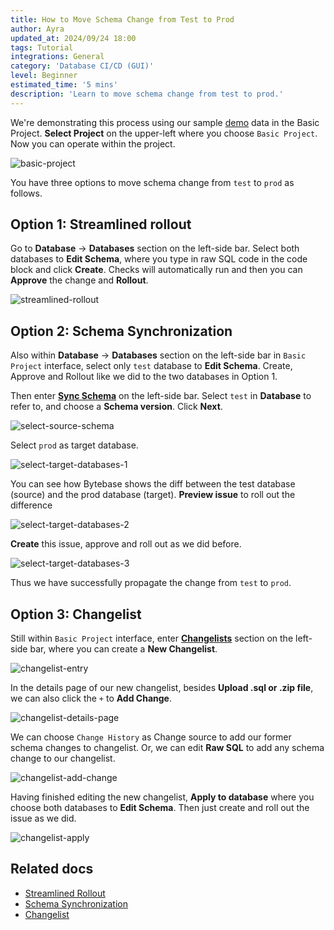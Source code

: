 ```yaml
---
title: How to Move Schema Change from Test to Prod
author: Ayra
updated_at: 2024/09/24 18:00
tags: Tutorial
integrations: General
category: 'Database CI/CD (GUI)'
level: Beginner
estimated_time: '5 mins'
description: 'Learn to move schema change from test to prod.'
---
```


We're demonstrating this process using our sample [demo](https://demo.bytebase.com/) data in the Basic Project. **Select Project** on the upper-left where you choose `Basic Project`. Now you can operate within the project.

![basic-project](/content/docs/tutorials/how-to-move-schema-change-from-test-to-prod/basic-project.webp)

You have three options to move schema change from `test` to `prod` as follows.

## Option 1: Streamlined rollout

Go to **Database** -> **Databases** section on the left-side bar. Select both databases to **Edit Schema**, where you type in raw SQL code in the code block and click **Create**. Checks will automatically run and then you can **Approve** the change and **Rollout**.

![streamlined-rollout](/content/docs/tutorials/how-to-move-schema-change-from-test-to-prod/streamlined-rollout.webp)

## Option 2: Schema Synchronization

Also within **Database** -> **Databases** section on the left-side bar in `Basic Project` interface, select only `test` database to **Edit Schema**. Create, Approve and Rollout like we did to the two databases in Option 1.

Then enter [**Sync Schema**](/docs/change-database/synchronize-schema/) on the left-side bar. Select `test` in **Database** to refer to, and choose a **Schema version**. Click **Next**.

![select-source-schema](/content/docs/tutorials/how-to-move-schema-change-from-test-to-prod/select-source-schema.webp)

Select `prod` as target database.

![select-target-databases-1](/content/docs/tutorials/how-to-move-schema-change-from-test-to-prod/select-target-databases-1.webp)

You can see how Bytebase shows the diff between the test database (source) and the prod database (target). **Preview issue** to roll out the difference

![select-target-databases-2](/content/docs/tutorials/how-to-move-schema-change-from-test-to-prod/select-target-databases-2.webp)

**Create** this issue, approve and roll out as we did before.

![select-target-databases-3](/content/docs/tutorials/how-to-move-schema-change-from-test-to-prod/select-target-databases-3.webp)

Thus we have successfully propagate the change from `test` to `prod`.

## Option 3: Changelist

Still within `Basic Project` interface, enter [**Changelists**](/docs/changelist/) section on the left-side bar, where you can create a **New Changelist**.

![changelist-entry](/content/docs/tutorials/how-to-move-schema-change-from-test-to-prod/changelist-entry.webp)

In the details page of our new changelist, besides **Upload .sql or .zip file**, we can also click the `+` to **Add Change**.

![changelist-details-page](/content/docs/tutorials/how-to-move-schema-change-from-test-to-prod/changelist-details-page.webp)

We can choose `Change History` as Change source to add our former schema changes to changelist. Or, we can edit **Raw SQL** to add any schema change to our changelist.

![changelist-add-change](/content/docs/tutorials/how-to-move-schema-change-from-test-to-prod/changelist-add-change.webp)

Having finished editing the new changelist, **Apply to database** where you choose both databases to **Edit Schema**. Then just create and roll out the issue as we did.

![changelist-apply](/content/docs/tutorials/how-to-move-schema-change-from-test-to-prod/changelist-apply.webp)

## Related docs

- [Streamlined Rollout](/docs/change-database/batch-change/#change-databases-from-multiple-environments)
- [Schema Synchronization](/docs/change-database/synchronize-schema)
- [Changelist](/docs/changelist)
